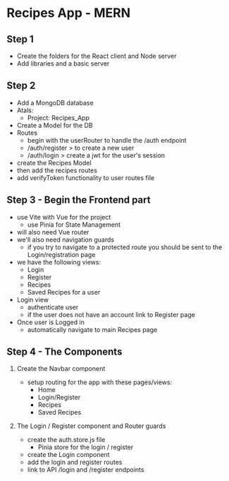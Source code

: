 # Recipes App - MERN

## Step 1

- Create the folders for the React client and Node server
- Add libraries and a basic server 

## Step 2

- Add a MongoDB database
- Atals:
    - Project: Recipes_App 
- Create a Model for the DB
- Routes
    - begin with the userRouter to handle the /auth endpoint
    - /auth/register > to create a new user
    - /auth/login > create a jwt for the user's session
- create the Recipes Model
- then add the recipes routes
- add verifyToken functionality to user routes file

## Step 3 - Begin the Frontend part

- use Vite with Vue for the project
    - use Pinia for State Management
- will also need Vue router
- we'll also need navigation guards
    - if you try to navigate to a protected route you should be sent to the Login/registration page
- we have the following views:
    - Login
    - Register
    - Recipes
    - Saved Recipes for a user
- Login view
    - authenticate user
    - if the user does not have an account link to Register page
- Once user is Logged in
    - automatically navigate to main Recipes page

## Step 4 - The Components

1. Create the Navbar component
    - setup routing for the app with these pages/views:
        - Home
        - Login/Register
        - Recipes
        - Saved Recipes

2. The Login / Register component and Router guards
    - create the auth.store.js file
        - Pinia store for the login / register 
    - create the Login component
    - add the login and register routes
    - link to API /login and /register endpoints

